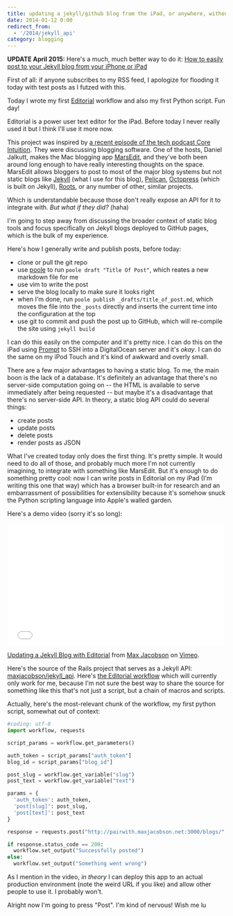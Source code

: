 ```yaml
---
title: updating a jekyll/github blog from the iPad, or anywhere, without touching git
date: 2014-01-12 0:00
redirect_from:
  - '/2014/jekyll_api'
category: blogging
---
```


**UPDATE April 2015:** Here's a much, much better way to do it: [How to easily post to your Jekyll blog from your iPhone or iPad](/2015/how-to-jekyll-from-ios/)

First of all: if anyone subscribes to my RSS feed, I apologize for flooding it today with test posts as I futzed with this.

Today I wrote my first [Editorial][] workflow and also my first Python script. Fun day!

[Editorial]: http://omz-software.com/editorial/

Editorial is a power user text editor for the iPad. Before today I never really used it but I think I'll use it more now.

This project was inspired by  [a recent episode of the tech podcast Core Intuition](http://www.coreint.org/2013/12/episode-118-wrapping-up-2013/). They were discussing blogging software. One of the hosts, Daniel Jalkutt, makes the Mac blogging app [MarsEdit][], and they've both been around long enough to have really interesting thoughts on the space. MarsEdit allows bloggers to post to most of the major blog systems but not static blogs like [Jekyll][] (what I use for this blog), [Pelican][], [Octopress][] (which is built on Jekyll), [Roots][],  or any number of other, similar projects.

[MarsEdit]: http://www.red-sweater.com/marsedit/
[Jekyll]: http://jekyllrb.com/
[Pelican]: http://getpelican.com/
[Roots]: http://roots.cx/
[Octopress]: http://octopress.org/

Which is understandable because those don't really expose an API for it to integrate with. *But what if they did?* (haha)

I'm going to step away from discussing the broader context of static blog tools and focus specifically on Jekyll blogs deployed to GitHub pages, which is the bulk of my experience.

Here's how I generally write and publish posts, before today:

* clone or pull the git repo
* use [poole][] to run `poole draft "Title Of Post"`, which reates a new markdown file for me
* use vim to write the post
* serve the blog locally to make sure it looks right
* when I'm done, run `poole publish _drafts/title_of_post.md`, which moves the file into the `_posts` directly and inserts the current time into the configuration at the top
* use git to commit and push the post up to GitHub, which will re-compile the site using `jekyll build`

I can do this easily on the computer and it's pretty nice. I can do this on the iPad using [Prompt][] to SSH into a DigitalOcean server and it's *okay*. I can do the same on my iPod Touch and it's kind of awkward and overly small.

[poole]: https://rubygems.org/gems/poole
[Prompt]: http://panic.com/prompt/

There are a few major advantages to having a static blog. To me, the main boon is the lack of a database. It's definitely an advantage that there's no server-side computation going on -- the HTML is available to serve immediately after being requested -- but maybe it's a disadvantage that there's no server-side API. In theory, a static blog API could do several things:

* create posts
* update posts
* delete posts
* render posts as JSON

What I've created today only does the first thing. It's pretty simple. It would need to do all of those, and probably much more I'm not currently imagining, to integrate with something like MarsEdit. But it's enough to do something pretty cool: now I can write posts in Editorial on my iPad (I'm writing this one that way) which has a browser built-in for research and an embarrassment of possibilities for extensibility because it's somehow snuck the Python scripting language into Apple's walled garden.

Here's a demo video (sorry it's so long):

<iframe src="//player.vimeo.com/video/83994673" width="500" height="281" frameborder="0" webkitallowfullscreen mozallowfullscreen allowfullscreen></iframe> <p><a href="http://vimeo.com/83994673">Updating a Jekyll Blog with Editorial</a> from <a href="http://vimeo.com/maxjacobson">Max Jacobson</a> on <a href="https://vimeo.com">Vimeo</a>.</p>

Here's the source of the Rails project that serves as a Jekyll API: [maxjacobson/jekyll_api](https://github.com/maxjacobson/jekyll_api). Here's [the Editorial workflow](http://editorial-app.appspot.com/workflow/5026138770374656/tRls0F7xb8s) which will currently only work for me, because I'm not sure the best way to share the source for something like this that's not just a script, but a chain of macros and scripts.

Actually, here's the most-relevant chunk of the workflow, my first python script, somewhat out of context:

```python
#coding: utf-8
import workflow, requests

script_params = workflow.get_parameters()

auth_token = script_params["auth_token"]
blog_id = script_params["blog_id"]

post_slug = workflow.get_variable("slug")
post_text = workflow.get_variable("text")

params = {
  'auth_token': auth_token,
  'post[slug]': post_slug,
  'post[text]': post_text
}

response = requests.post("http://pairwith.maxjacobson.net:3000/blogs/" + blog_id + "/publish", params=params)

if response.status_code == 200:
  workflow.set_output("Successfully posted")
else:
  workflow.set_output("Something went wrong")
```

As I mention in the video, *in theory* I can deploy this app to an actual production environment (note the weird URL if you like) and allow other people to use it. I probably won't.

Alright now I'm going to press "Post". I'm kind of nervous! Wish me lu
